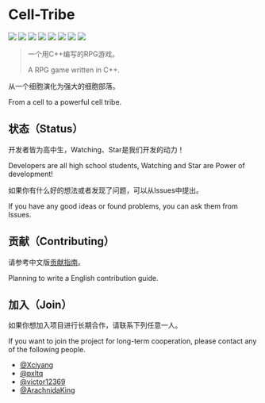 # Cell-Tribe

![](https://img.shields.io/github/issues/Virtual-Dimension/Cell-Tribe)
![](https://img.shields.io/github/forks/Virtual-Dimension/Cell-Tribe)
![](https://img.shields.io/github/stars/Virtual-Dimension/Cell-Tribe)
![](https://img.shields.io/github/license/Virtual-Dimension/Cell-Tribe)
![](https://img.shields.io/github/languages/top/Virtual-Dimension/Cell-Tribe)
![](https://img.shields.io/github/last-commit/Virtual-Dimension/Cell-Tribe)
![](https://img.shields.io/github/languages/code-size/Virtual-Dimension/Cell-Tribe)
![](https://img.shields.io/github/repo-size/Virtual-Dimension/Cell-Tribe)

> 一个用C++编写的RPG游戏。
>
> A RPG game written in C++.

从一个细胞演化为强大的细胞部落。

From a cell to a powerful cell tribe.

## 状态（Status）

开发者皆为高中生，Watching、Star是我们开发的动力！

Developers are all high school students, Watching and Star are Power of development!

如果你有什么好的想法或者发现了问题，可以从Issues中提出。 

If you have any good ideas or found problems, you can ask them from Issues.

## 贡献（Contributing）

请参考中文版[贡献指南](https://github.com/Virtual-Dimension/Cell-Tribe/blob/master/CONTRIBUTING.md)。

Planning to write a English contribution guide.

## 加入（Join）

如果你想加入项目进行长期合作，请联系下列任意一人。

If you want to join the project for long-term cooperation, please contact any of the following people.

- [@Xciyang](https://github.com/Xciyang)
- [@pxltq](https://github.com/ColorfulMist)
- [@victor12369](https://github.com/victor12369)
- [@ArachnidaKing](https://github.com/ArachnidaKing)


